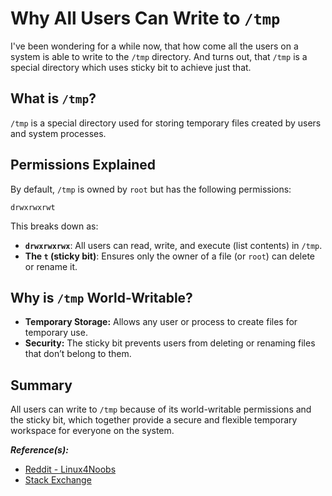 # Why All Users Can Write to `/tmp`

I've been wondering for a while now, that how come all the users on a system is able to write to the `/tmp` directory. And turns out, that `/tmp` is a special directory which uses sticky bit to achieve just that.

## What is `/tmp`?

`/tmp` is a special directory used for storing temporary files created by users and system processes.

## Permissions Explained

By default, `/tmp` is owned by `root` but has the following permissions:

`drwxrwxrwt`

This breaks down as:

- **`drwxrwxrwx`**: All users can read, write, and execute (list contents) in `/tmp`.
- **The `t` (sticky bit)**: Ensures only the owner of a file (or `root`) can delete or rename it.

## Why is `/tmp` World-Writable?

- **Temporary Storage:** Allows any user or process to create files for temporary use.
- **Security:** The sticky bit prevents users from deleting or renaming files that don’t belong to them.

## Summary

All users can write to `/tmp` because of its world-writable permissions and the sticky bit, which together provide a secure and flexible temporary workspace for everyone on the system.

**_Reference(s):_**

- [Reddit - Linux4Noobs](https://www.reddit.com/r/linux4noobs/comments/qhiwz4/tmp_accessible_to_all_users_securityprivacy/)
- [Stack Exchange](https://unix.stackexchange.com/a/71625)
